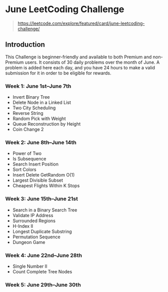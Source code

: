 # June LeetCoding Challenge

> https://leetcode.com/explore/featured/card/june-leetcoding-challenge/

## Introduction
This Challenge is beginner-friendly and available to both Premium and non-Premium users. It consists of 30 daily problems over the month of June. A problem is added here each day, and you have 24 hours to make a valid submission for it in order to be eligible for rewards.

### Week 1: June 1st–June 7th 
- Invert Binary Tree
- Delete Node in a Linked List
- Two City Scheduling
- Reverse String
- Random Pick with Weight
- Queue Reconstruction by Height
- Coin Change 2

### Week 2: June 8th–June 14th
- Power of Two
- Is Subsequence
- Search Insert Position
- Sort Colors
- Insert Delete GetRandom O(1)
- Largest Divisible Subset 
- Cheapest Flights Within K Stops 

### Week 3: June 15th–June 21st
- Search in a Binary Search Tree
- Validate IP Address
- Surrounded Regions
- H-Index II
- Longest Duplicate Substring
- Permutation Sequence
- Dungeon Game

### Week 4: June 22nd–June 28th
- Single Number II
- Count Complete Tree Nodes

### Week 5: June 29th–June 30th

